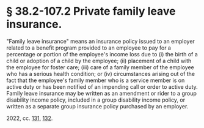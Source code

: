 # § 38.2-107.2 Private family leave insurance.

<p>"Family leave insurance" means an insurance policy issued to an employer related to a benefit program provided to an employee to pay for a percentage or portion of the employee's income loss due to (i) the birth of a child or adoption of a child by the employee; (ii) placement of a child with the employee for foster care; (iii) care of a family member of the employee who has a serious health condition; or (iv) circumstances arising out of the fact that the employee's family member who is a service member is on active duty or has been notified of an impending call or order to active duty. Family leave insurance may be written as an amendment or rider to a group disability income policy, included in a group disability income policy, or written as a separate group insurance policy purchased by an employer.</p><p>2022, cc. <a href='http://lis.virginia.gov/cgi-bin/legp604.exe?221+ful+CHAP0131'>131</a>, <a href='http://lis.virginia.gov/cgi-bin/legp604.exe?221+ful+CHAP0132'>132</a>.</p>